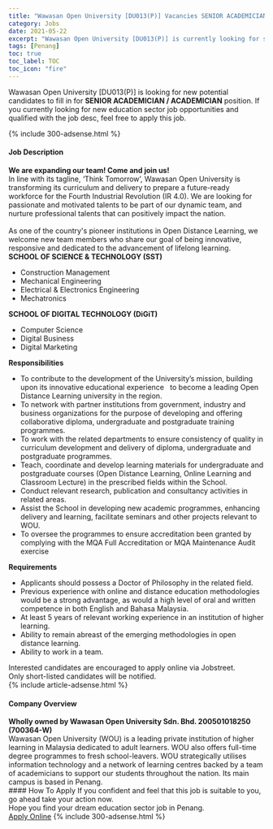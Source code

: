 ```yaml
---
title: "Wawasan Open University [DU013(P)] Vacancies SENIOR ACADEMICIAN / ACADEMICIAN" 
category: Jobs 
date: 2021-05-22 
excerpt: "Wawasan Open University [DU013(P)] is currently looking for suitable person to fill in the SENIOR ACADEMICIAN / ACADEMICIAN which positioned at Penang" 
tags: [Penang] 
toc: true 
toc_label: TOC 
toc_icon: "fire" 
--- 
```


<p>Wawasan Open University [DU013(P)] is looking for new potential candidates to fill in for <b>SENIOR ACADEMICIAN / ACADEMICIAN</b> position. If you currently looking for new education sector job opportunities and qualified with the job desc, feel free to apply this job.
</p>{% include 300-adsense.html %} 
<div><div><h4>Job Description</h4></div><div><div><span><div><div><div><strong>We are expanding our team! Come and join us!</strong></div><div>In line with its tagline, &#8216;Think Tomorrow&#8217;, Wawasan Open University is transforming its curriculum and delivery to prepare a future-ready workforce for the Fourth Industrial Revolution (IR 4.0). We are looking for passionate and motivated talents to be part of our dynamic team, and nurture professional talents that can positively impact the nation.</div><div><br>As one of the country's pioneer institutions in Open Distance Learning, we welcome new team members who share our goal of being innovative, responsive and dedicated to the advancement of lifelong learning.</div><div><strong>SCHOOL OF SCIENCE &amp; TECHNOLOGY</strong><strong>&#160;(SST)</strong></div><ul><li>Construction Management</li><li>Mechanical Engineering</li><li>Electrical &amp; Electronics Engineering</li><li>Mechatronics</li></ul><div><strong>SCHOOL OF DIGITAL TECHNOLOGY (DiGiT)</strong></div><ul><li>Computer Science</li><li>Digital Business</li><li>Digital Marketing</li></ul></div><div><div><strong>Responsibilities</strong></div><ul><li>To contribute to the development of the University&#8217;s mission, building upon its innovative educational experience&#160;&#160; to become a leading Open Distance Learning university in the region.</li><li>To network with partner institutions from government, industry and business organizations for the purpose of developing and offering collaborative diploma, undergraduate and postgraduate training programmes.</li><li>To work with the related departments to ensure consistency of quality in curriculum development and delivery of diploma, undergraduate and postgraduate programmes.</li><li>Teach, coordinate and develop learning materials for undergraduate and postgraduate courses (Open Distance Learning, Online Learning and Classroom Lecture) in the prescribed fields within the School.</li><li>Conduct relevant research, publication and consultancy activities in related areas.</li><li>Assist the School in developing new academic programmes, enhancing delivery and learning, facilitate seminars and other projects relevant to WOU.</li><li>To oversee the programmes to ensure accreditation been granted by complying with the MQA Full Accreditation or MQA Maintenance Audit exercise</li></ul></div><div><strong>Requirements</strong></div><ul><li>Applicants should possess a Doctor of Philosophy in the related field.</li><li>Previous experience with online and distance education methodologies would be a strong advantage, as would a high level of oral and written competence in both English and Bahasa Malaysia.</li><li>At least 5 years of relevant working experience in an institution of higher learning.</li><li>Ability to remain abreast of the emerging methodologies in open distance learning.</li><li>Ability to work in a team.</li></ul><div>Interested candidates are encouraged to apply online via Jobstreet.</div><div>Only short-listed candidates will be notified.</div></div></span></div></div></div> 
{% include article-adsense.html %} 
<div><div><h4>Company Overview</h4></div><div><div><span><div><div>
<div>
<strong>Wholly owned by Wawasan Open University Sdn. Bhd. 200501018250 (700364-W)</strong></div>
<div>
		Wawasan Open University (WOU) is a leading private institution of higher learning in Malaysia dedicated to adult learners. WOU also offers full-time degree programmes to fresh school-leavers. WOU strategically utilises information technology and a network of learning centres backed by a team of academicians to support our students throughout the nation. Its main campus is based in Penang.</div>
</div></div></span></div></div></div> 
#### How To Apply 
If you confident and feel that this job is suitable to you, go ahead take your action now. <br/> 
Hope you find your dream education sector job in Penang. <br/> 
<a href="https://www.jobstreet.com.my/en/job/senior-academician-academician-4571811?jobId=jobstreet-my-job-4571811" class="btn btn--info" target="_blank" rel="nofollow noopenner">Apply Online</a> 
{% include 300-adsense.html %} 